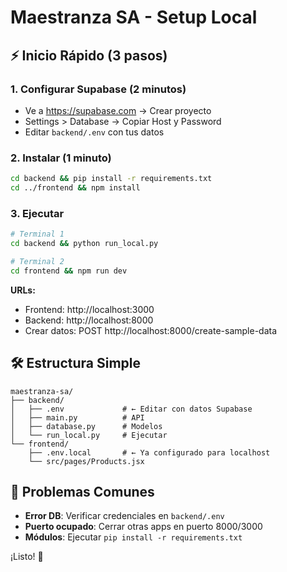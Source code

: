 # Maestranza SA - Setup Local

## ⚡ Inicio Rápido (3 pasos)

### 1. Configurar Supabase (2 minutos)
- Ve a https://supabase.com → Crear proyecto
- Settings > Database → Copiar Host y Password
- Editar `backend/.env` con tus datos

### 2. Instalar (1 minuto)
```bash
cd backend && pip install -r requirements.txt
cd ../frontend && npm install
```

### 3. Ejecutar
```bash
# Terminal 1
cd backend && python run_local.py

# Terminal 2  
cd frontend && npm run dev
```

**URLs:**
- Frontend: http://localhost:3000
- Backend: http://localhost:8000
- Crear datos: POST http://localhost:8000/create-sample-data

## 🛠️ Estructura Simple
```
maestranza-sa/
├── backend/
│   ├── .env             # ← Editar con datos Supabase
│   ├── main.py          # API
│   ├── database.py      # Modelos
│   └── run_local.py     # Ejecutar
└── frontend/
    ├── .env.local       # ← Ya configurado para localhost
    └── src/pages/Products.jsx
```

## 🚨 Problemas Comunes
- **Error DB**: Verificar credenciales en `backend/.env`
- **Puerto ocupado**: Cerrar otras apps en puerto 8000/3000
- **Módulos**: Ejecutar `pip install -r requirements.txt`

¡Listo! 🚀
